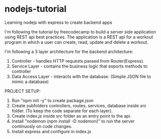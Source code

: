 # nodejs-tutorial
Learning nodejs with express to create backend apps

I'm following the tutorial by freecodecamp to build a server side application using REST api best practices. The application is a REST api for a workout program in which a user can create, read, update and delete a workout.

I'm following a 3 layer architecture for the backend architecture:
1. Controller - handles HTTP requests passed from Router(Express).
2. Service Layer - contains the business logic that exports methods to controller
3. Data Access Layer - interacts with the database. (Simple JSON file to mimic a database)

PROJECT SETUP:
1. Run "npm init -y" to create package.json 
2. Create subfolders controllers, routes, services, database inside src folder. (To keep the code separate for each layer).
3. Create index.js inside src folder as an entry point to the api.
4. Install "nodemon (npm install -D nodemon)" to run the server continuosly on code changes.
5. Install express and configure in index.js
